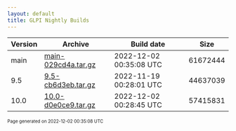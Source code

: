 ```yaml
---
layout: default
title: GLPI Nightly Builds
---
```


Version|Archive|Build date|Size
---|---|---|---
main|[main-029cd4a.tar.gz](main-029cd4a.tar.gz)|2022-12-02 00:35:08 UTC|61672444
9.5|[9.5-cb6d3eb.tar.gz](9.5-cb6d3eb.tar.gz)|2022-11-19 00:28:01 UTC|44637039
10.0|[10.0-d0e0ce9.tar.gz](10.0-d0e0ce9.tar.gz)|2022-12-02 00:28:45 UTC|57415831

<font size="1">Page generated on 2022-12-02 00:35:08 UTC</font>
